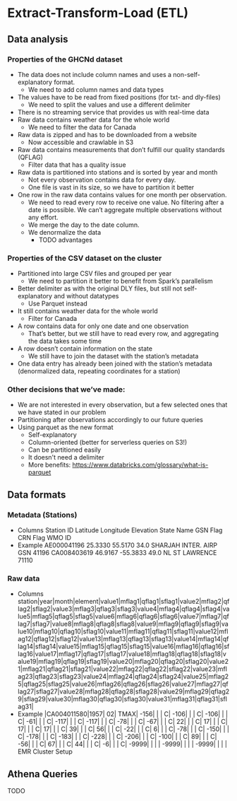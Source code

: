 # Extract-Transform-Load (ETL)

## Data analysis
### Properties of the GHCNd dataset
* The data does not include column names and uses a non-self-explanatory format.
  * We need to add column names and data types
* The values have to be read from fixed positions (for txt- and dly-files)
  * We need to split the values and use a different delimiter
* There is no streaming service that provides us with real-time data
* Raw data contains weather data for the whole world
  * We need to filter the data for Canada
* Raw data is zipped and has to be downloaded from a website
  * Now accessible and crawlable in S3
* Raw data contains measurements that don’t fulfill our quality standards (QFLAG)
  * Filter data that has a quality issue
* Raw data is partitioned into stations and is sorted by year and month
  * Not every observation contains data for every day.
  * One file is vast in its size, so we have to partition it better
* One row in the raw data contains values for one month per observation.
  * We need to read every row to receive one value. No filtering after a date is possible. We can’t aggregate multiple observations without any effort.
  * We merge the day to the date column.
  * We denormalize the data
    * TODO advantages 

### Properties of the CSV dataset on the cluster
* Partitioned into large CSV files and grouped per year
  * We need to partition it better to benefit from Spark’s parallelism
* Better delimiter as with the original DLY files, but still not self-explanatory and without datatypes
  * Use Parquet instead
* It still contains weather data for the whole world
  * Filter for Canada
* A row contains data for only one date and one observation
  * That’s better, but we still have to read every row, and aggregating the data takes some time
* A row  doesn’t contain information on the state
  * We still have to join the dataset with the station’s metadata
* One data entry has already been joined with the station’s metadata (denormalized data, repeating coordinates for a station)

### Other decisions that we’ve made:
* We are not interested in every observation, but a few selected ones that we have stated in our problem
* Partitioning after observations accordingly to our future queries
* Using parquet as the new format
  * Self-explanatory
  * Column-oriented (better for serverless queries on S3!)
  * Can be partitioned easily
  * It doesn't need a delimiter
  * More benefits: https://www.databricks.com/glossary/what-is-parquet

## Data formats
### Metadata (Stations)
* Columns
Station ID	 Latitude    Longitude Elevation State Name GSN Flag CRN Flag WMO ID
* Example 
AE000041196  25.3330   55.5170   34.0    SHARJAH INTER. AIRP            GSN     41196
CA008403619  46.9167  -55.3833   49.0 NL ST LAWRENCE                            71110 

### Raw data
* Columns
station|year|month|element|value1|mflag1|qflag1|sflag1|value2|mflag2|qflag2|sflag2|value3|mflag3|qflag3|sflag3|value4|mflag4|qflag4|sflag4|value5|mflag5|qflag5|sflag5|value6|mflag6|qflag6|sflag6|value7|mflag7|qflag7|sflag7|value8|mflag8|qflag8|sflag8|value9|mflag9|qflag9|sflag9|value10|mflag10|qflag10|sflag10|value11|mflag11|qflag11|sflag11|value12|mflag12|qflag12|sflag12|value13|mflag13|qflag13|sflag13|value14|mflag14|qflag14|sflag14|value15|mflag15|qflag15|sflag15|value16|mflag16|qflag16|sflag16|value17|mflag17|qflag17|sflag17|value18|mflag18|qflag18|sflag18|value19|mflag19|qflag19|sflag19|value20|mflag20|qflag20|sflag20|value21|mflag21|qflag21|sflag21|value22|mflag22|qflag22|sflag22|value23|mflag23|qflag23|sflag23|value24|mflag24|qflag24|sflag24|value25|mflag25|qflag25|sflag25|value26|mflag26|qflag26|sflag26|value27|mflag27|qflag27|sflag27|value28|mflag28|qflag28|sflag28|value29|mflag29|qflag29|sflag29|value30|mflag30|qflag30|sflag30|value31|mflag31|qflag31|sflag31|
* Example
|CA004011580|1957|   02|   TMAX|  -156|      |      |     C|  -106|      |      |     C|  -106|      |      |     C|   -61|      |      |     C|  -117|      |      |     C|  -117|      |      |     C|   -78|      |      |     C|   -67|      |      |     C|    22|      |      |     C|     17|       |       |      C|     17|       |       |      C|     17|       |       |      C|     39|       |       |      C|     56|       |       |      C|    -22|       |       |      C|      6|       |       |      C|    -78|       |       |      C|   -150|       |       |      C|   -178|       |       |      C|   -183|       |       |      C|   -228|       |       |      C|   -206|       |       |      C|   -100|       |       |      C|     89|       |       |      C|    -56|       |       |      C|     67|       |       |      C|     44|       |       |      C|     -6|       |       |      C|  -9999|       |       |       |  -9999|       |       |       |  -9999|       |       |       |
EMR Cluster Setup

## Athena Queries
TODO